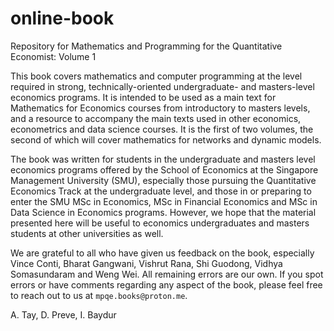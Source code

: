 # online-book
 Repository for Mathematics and Programming for the Quantitative Economist: Volume 1

This book covers mathematics and computer programming at the level required in strong, technically-oriented undergraduate- and masters-level economics programs. It is intended to be used as a main text for Mathematics for Economics courses from introductory to masters levels, and a resource to accompany the main texts used in other economics, econometrics and data science courses. It is the first of two volumes, the second of which will cover mathematics for networks and dynamic models.
 
The book was written for students in the undergraduate and masters level economics programs offered by the School of Economics at the Singapore Management University (SMU), especially those pursuing the Quantitative Economics Track at the undergraduate level, and those in or preparing to enter the SMU MSc in Economics, MSc in Financial Economics and MSc in Data Science in Economics programs. However, we hope that the material presented here will be useful to economics undergraduates and masters students at other universities as well.
 
We are grateful to all who have given us feedback on the book, especially Vince Conti, Bharat Gangwani, Vishrut Rana, Shi Guodong, Vidhya Somasundaram and Weng Wei. All remaining errors are our own. If you spot errors or have comments regarding any aspect of the book, please feel free to reach out to us at `mpqe.books@proton.me`.

A. Tay, D. Preve, I. Baydur
